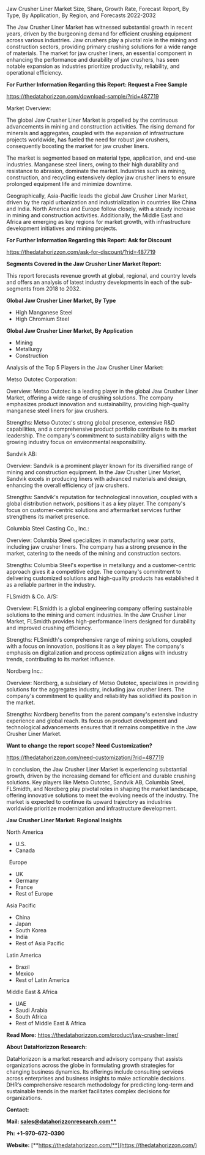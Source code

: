 ﻿Jaw Crusher Liner Market Size, Share, Growth Rate, Forecast Report, By Type, By Application, By Region, and Forecasts 2022-2032

The Jaw Crusher Liner Market has witnessed substantial growth in recent years, driven by the burgeoning demand for efficient crushing equipment across various industries. Jaw crushers play a pivotal role in the mining and construction sectors, providing primary crushing solutions for a wide range of materials. The market for jaw crusher liners, an essential component in enhancing the performance and durability of jaw crushers, has seen notable expansion as industries prioritize productivity, reliability, and operational efficiency.

**For Further Information Regarding this Report: Request a Free Sample**	

<https://thedatahorizzon.com/download-sample/?rid=487719>

Market Overview:

The global Jaw Crusher Liner Market is propelled by the continuous advancements in mining and construction activities. The rising demand for minerals and aggregates, coupled with the expansion of infrastructure projects worldwide, has fueled the need for robust jaw crushers, consequently boosting the market for jaw crusher liners.

The market is segmented based on material type, application, and end-use industries. Manganese steel liners, owing to their high durability and resistance to abrasion, dominate the market. Industries such as mining, construction, and recycling extensively deploy jaw crusher liners to ensure prolonged equipment life and minimize downtime.

Geographically, Asia-Pacific leads the global Jaw Crusher Liner Market, driven by the rapid urbanization and industrialization in countries like China and India. North America and Europe follow closely, with a steady increase in mining and construction activities. Additionally, the Middle East and Africa are emerging as key regions for market growth, with infrastructure development initiatives and mining projects.

**For Further Information Regarding this Report: Ask for Discount**	

<https://thedatahorizzon.com/ask-for-discount/?rid=487719>

**Segments Covered in the Jaw Crusher Liner Market Report:**

This report forecasts revenue growth at global, regional, and country levels and offers an analysis of latest industry developments in each of the sub-segments from 2018 to 2032.

**Global Jaw Crusher Liner Market, By Type**

- High Manganese Steel
- High Chromium Steel

**Global Jaw Crusher Liner Market, By Application**

- Mining
- Metallurgy
- Construction

Analysis of the Top 5 Players in the Jaw Crusher Liner Market:

Metso Outotec Corporation:

Overview: Metso Outotec is a leading player in the global Jaw Crusher Liner Market, offering a wide range of crushing solutions. The company emphasizes product innovation and sustainability, providing high-quality manganese steel liners for jaw crushers.

Strengths: Metso Outotec's strong global presence, extensive R&D capabilities, and a comprehensive product portfolio contribute to its market leadership. The company's commitment to sustainability aligns with the growing industry focus on environmental responsibility.

Sandvik AB:

Overview: Sandvik is a prominent player known for its diversified range of mining and construction equipment. In the Jaw Crusher Liner Market, Sandvik excels in producing liners with advanced materials and design, enhancing the overall efficiency of jaw crushers.

Strengths: Sandvik's reputation for technological innovation, coupled with a global distribution network, positions it as a key player. The company's focus on customer-centric solutions and aftermarket services further strengthens its market presence.

Columbia Steel Casting Co., Inc.:

Overview: Columbia Steel specializes in manufacturing wear parts, including jaw crusher liners. The company has a strong presence in the market, catering to the needs of the mining and construction sectors.

Strengths: Columbia Steel's expertise in metallurgy and a customer-centric approach gives it a competitive edge. The company's commitment to delivering customized solutions and high-quality products has established it as a reliable partner in the industry.

FLSmidth & Co. A/S:

Overview: FLSmidth is a global engineering company offering sustainable solutions to the mining and cement industries. In the Jaw Crusher Liner Market, FLSmidth provides high-performance liners designed for durability and improved crushing efficiency.

Strengths: FLSmidth's comprehensive range of mining solutions, coupled with a focus on innovation, positions it as a key player. The company's emphasis on digitalization and process optimization aligns with industry trends, contributing to its market influence.

Nordberg Inc.:

Overview: Nordberg, a subsidiary of Metso Outotec, specializes in providing solutions for the aggregates industry, including jaw crusher liners. The company's commitment to quality and reliability has solidified its position in the market.

Strengths: Nordberg benefits from the parent company's extensive industry experience and global reach. Its focus on product development and technological advancements ensures that it remains competitive in the Jaw Crusher Liner Market.

**Want to change the report scope? Need Customization?**

<https://thedatahorizzon.com/need-customization/?rid=487719>

In conclusion, the Jaw Crusher Liner Market is experiencing substantial growth, driven by the increasing demand for efficient and durable crushing solutions. Key players like Metso Outotec, Sandvik AB, Columbia Steel, FLSmidth, and Nordberg play pivotal roles in shaping the market landscape, offering innovative solutions to meet the evolving needs of the industry. The market is expected to continue its upward trajectory as industries worldwide prioritize modernization and infrastructure development.

**Jaw Crusher Liner Market: Regional Insights**

North America

- U.S.
- Canada

` `Europe

- UK
- Germany
- France
- Rest of Europe

Asia Pacific	

- China
- Japan
- South Korea
- India
- Rest of Asia Pacific

Latin America

- Brazil
- Mexico
- Rest of Latin America

Middle East & Africa

- UAE
- Saudi Arabia
- South Africa
- Rest of Middle East & Africa

**Read More:** <https://thedatahorizzon.com/product/jaw-crusher-liner/>

**About DataHorizzon Research:**

DataHorizzon is a market research and advisory company that assists organizations across the globe in formulating growth strategies for changing business dynamics. Its offerings include consulting services across enterprises and business insights to make actionable decisions. DHR’s comprehensive research methodology for predicting long-term and sustainable trends in the market facilitates complex decisions for organizations.

**Contact:**

**Mail: [sales@datahorizzonresearch.com**](mailto:sales@datahorizzonresearch.com)**

**Ph:** **+1–970–672–0390**

**Website:** [**https://thedatahorizzon.com/**](https://thedatahorizzon.com/)


